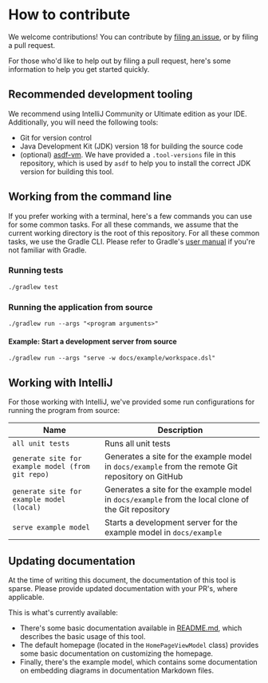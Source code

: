 # How to contribute

We welcome contributions! You can contribute
by [filing an issue](https://github.com/avisi-cloud/structurizr-site-generatr/issues), or by filing a pull request.

For those who'd like to help out by filing a pull request, here's some information to help you get started quickly.

## Recommended development tooling

We recommend using IntelliJ Community or Ultimate edition as your IDE. Additionally, you will need the following tools:

- Git for version control
- Java Development Kit (JDK) version 18 for building the source code
- (optional) [asdf-vm](https://asdf-vm.com/). We have provided a `.tool-versions` file in this repository, which is used
  by `asdf` to help you to install the correct JDK version for building this tool.

## Working from the command line

If you prefer working with a terminal, here's a few commands you can use for some common tasks. For all these commands,
we assume that the current working directory is the root of this repository. For all these common tasks, we use the
Gradle CLI. Please refer to Gradle's [user manual](https://docs.gradle.org/current/userguide/userguide.html) if you're
not familiar with Gradle.

### Running tests

```shell
./gradlew test
```

### Running the application from source

```shell
./gradlew run --args "<program arguments>"
```

#### Example: Start a development server from source

```shell
./gradlew run --args "serve -w docs/example/workspace.dsl"
```

## Working with IntelliJ

For those working with IntelliJ, we've provided some run configurations for running the program from source:

| Name                                              | Description                                                                                         |
|---------------------------------------------------|-----------------------------------------------------------------------------------------------------|
| `all unit tests`                                  | Runs all unit tests                                                                                 |
| `generate site for example model (from git repo)` | Generates a site for the example model in `docs/example` from the remote Git repository on GitHub   |
| `generate site for example model (local)`         | Generates a site for the example model in `docs/example` from the local clone of the Git repository |
| `serve example model`                             | Starts a development server for the example model in `docs/example`                                 |

## Updating documentation

At the time of writing this document, the documentation of this tool is sparse. Please provide updated documentation
with your PR's, where applicable.

This is what's currently available:

- There's some basic documentation available in [README.md](README.md), which describes the basic usage of this tool.
- The default homepage (located in the `HomePageViewModel` class) provides some basic documentation on customizing the
  homepage.
- Finally, there's the example model, which contains some documentation on embedding diagrams in documentation Markdown
  files.
